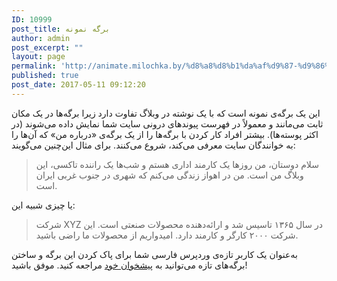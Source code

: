 ```yaml
---
ID: 10999
post_title: برگه نمونه
author: admin
post_excerpt: ""
layout: page
permalink: 'http://animate.milochka.by/%d8%a8%d8%b1%da%af%d9%87-%d9%86%d9%85%d9%88%d9%86%d9%87/'
published: true
post_date: 2017-05-11 09:12:20
---
```

این یک برگه‌ی نمونه است که با یک نوشته در وبلاگ تفاوت دارد زیرا برگه‌ها در یک مکان ثابت می‌مانند و معمولاً در فهرست پیوندهای درونی سایت شما نمایش داده می‌شوند (در اکثر پوسته‌ها). بیشتر افراد کار کردن با برگه‌ها را از یک برگه‌ی «درباره من» که آن‌ها را به خوانندگان سایت معرفی می‌کند، شروع می‌کنند. برای مثال این‌چنین می‌گویند:

<blockquote>سلام دوستان، من روزها یک کارمند اداری هستم و شب‌ها یک راننده تاکسی، این وبلاگ من است. من در اهواز زندگی می‌کنم که شهری در جنوب غربی ایران است.</blockquote>

یا چیزی شبیه این:

<blockquote>شرکت XYZ در سال ۱۳۶۵ تاسیس شد و ارائه‌دهنده محصولات صنعتی است. این شرکت ۲۰۰۰ کارگر و کارمند دارد. امیدواریم از محصولات ما راضی باشید.</blockquote>

به‌عنوان یک کاربر تازه‌ی وردپرس فارسی شما برای پاک کردن این برگه و ساختن برگه‌های تازه می‌توانید به <a href="http://demo.rtl-maker.net/native/wp-admin/">پیشخوان خود</a> مراجعه کنید. موفق باشید!